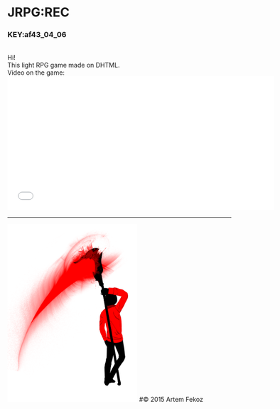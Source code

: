 # JRPG:REC
<h3>KEY:af43_04_06</h3><br>
Hi!<br>
This light RPG game made on DHTML.<br>
Video on the game:
<iframe width="600" height="300" src="//myvi.ru/player/embed/html/oNqE8acnPyMCwx1dELfnw7aFnwse4Lbfc2a-Q0y5I17TVWJB5uQx79zMgNy3bqnSS0" frameborder="0" allowfullscreen></iframe>
<hr>
<img src="https://github.com/Fekoz/JRPG/blob/master/cont/img/img_title.png?raw=true" height="400">
#© 2015 Artem Fekoz
